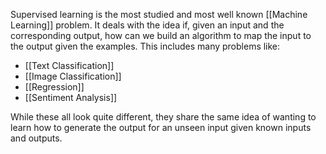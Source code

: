 Supervised learning is the most studied and most well known [[Machine Learning]] problem. It deals with the idea if, given an input and the corresponding output, how can we build an algorithm to map the input to the output given the examples. This includes many problems like:
- [[Text Classification]]
- [[Image Classification]]
- [[Regression]]
- [[Sentiment Analysis]]

While these all look quite different, they share the same idea of wanting to learn how to generate the output for an unseen input given known inputs and outputs.